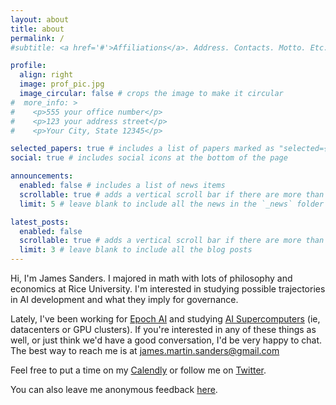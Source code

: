 ```yaml
---
layout: about
title: about
permalink: /
#subtitle: <a href='#'>Affiliations</a>. Address. Contacts. Motto. Etc.

profile:
  align: right
  image: prof_pic.jpg
  image_circular: false # crops the image to make it circular
#  more_info: >
#    <p>555 your office number</p>
#    <p>123 your address street</p>
#    <p>Your City, State 12345</p>

selected_papers: true # includes a list of papers marked as "selected={true}"
social: true # includes social icons at the bottom of the page

announcements:
  enabled: false # includes a list of news items
  scrollable: true # adds a vertical scroll bar if there are more than 3 news items
  limit: 5 # leave blank to include all the news in the `_news` folder

latest_posts:
  enabled: false
  scrollable: true # adds a vertical scroll bar if there are more than 3 new posts items
  limit: 3 # leave blank to include all the blog posts
---
```

Hi, I'm James Sanders. 
I majored in math with lots of philosophy and economics at Rice University. I'm interested in studying possible trajectories in AI development and what they imply for governance. 

Lately, I've been working for [Epoch AI](https://epoch.ai/) and studying [AI Supercomputers](https://epoch.ai/blog/trends-in-ai-supercomputers) (ie, datacenters or GPU clusters). 
If you're interested in any of these things as well, or just think we'd have a good conversation, I'd be very happy to chat.
The best way to reach me is at [james.martin.sanders@gmail.com](mailto:james.martin.sanders@gmail.com)


Feel free to put a time on my [Calendly](https://calendly.com/jamesms) or follow me on [Twitter](https://x.com/james_s48).

You can also leave me anonymous feedback [here](https://forms.gle/QV1MNQRXUizUrDyu8). 
